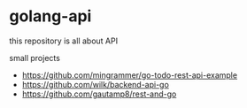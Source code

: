 # golang-api

this repository is all about API

small projects 
- https://github.com/mingrammer/go-todo-rest-api-example
- https://github.com/wilk/backend-api-go
- https://github.com/gautamp8/rest-and-go
